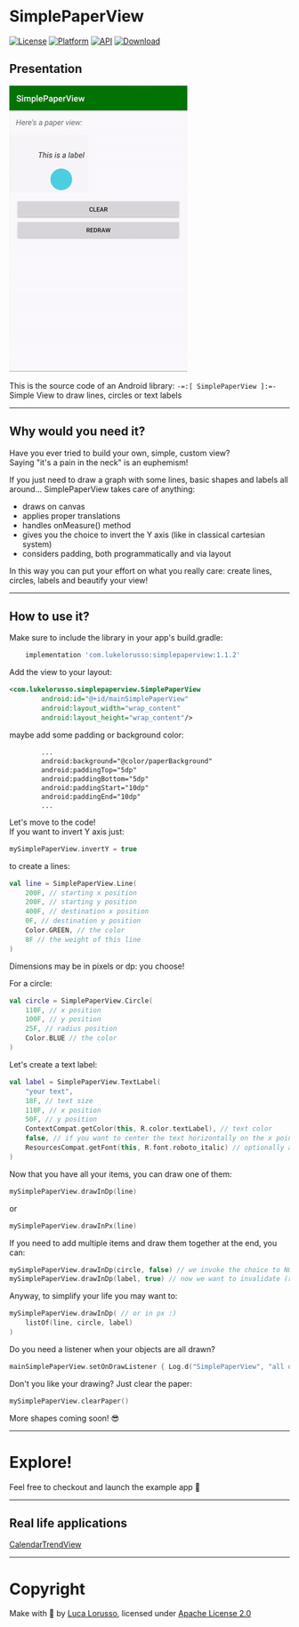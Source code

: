 SimplePaperView
===============

[![License](https://img.shields.io/badge/License-Apache%202.0-blue.svg)](https://opensource.org/licenses/Apache-2.0) [![Platform](https://img.shields.io/badge/platform-android-green.svg)](http://developer.android.com/index.html) [![API](https://img.shields.io/badge/API-16%2B-brightgreen.svg?style=flat)](https://android-arsenal.com/api?level=16) [![Download](https://api.bintray.com/packages/lukelorusso/maven/com.lukelorusso:simplepaperview/images/download.svg?version=1.1.2) ](https://bintray.com/lukelorusso/maven/com.lukelorusso:simplepaperview/1.1.2/link)

## Presentation ##

![Demo](demo.gif)

This is the source code of an Android library: `-=:[ SimplePaperView ]:=-`  
Simple View to draw lines, circles or text labels

- - -

## Why would you need it? ##

Have you ever tried to build your own, simple, custom view?  
Saying "it's a pain in the neck" is an euphemism!  

If you just need to draw a graph with some lines, basic shapes and labels all around... SimplePaperView takes care of anything:  
* draws on canvas
* applies proper translations
* handles onMeasure() method
* gives you the choice to invert the Y axis (like in classical cartesian system)
* considers padding, both programmatically and via layout

In this way you can put your effort on what you really care: create lines, circles, labels and beautify your view!

- - -

## How to use it? ##

Make sure to include the library in your app's build.gradle:
```groovy
    implementation 'com.lukelorusso:simplepaperview:1.1.2'
```  

Add the view to your layout:
```xml
<com.lukelorusso.simplepaperview.SimplePaperView
        android:id="@+id/mainSimplePaperView"
        android:layout_width="wrap_content"
        android:layout_height="wrap_content"/>
```  

maybe add some padding or background color:
```
        ...
        android:background="@color/paperBackground"
        android:paddingTop="5dp"
        android:paddingBottom="5dp"
        android:paddingStart="10dp"
        android:paddingEnd="10dp"
        ...
```  

Let's move to the code!  
If you want to invert Y axis just:
```kotlin
mySimplePaperView.invertY = true
```

to create a lines:
```kotlin
val line = SimplePaperView.Line(
    200F, // starting x position
    200F, // starting y position
    400F, // destination x position
    0F, // destination y position
    Color.GREEN, // the color
    8F // the weight of this line
)
```  

Dimensions may be in pixels or dp: you choose!  

For a circle:
```kotlin
val circle = SimplePaperView.Circle(
    110F, // x position
    100F, // y position
    25F, // radius position
    Color.BLUE // the color
)
```  

Let's create a text label:
```kotlin
val label = SimplePaperView.TextLabel(
    "your text",
    18F, // text size
    110F, // x position
    50F, // y position
    ContextCompat.getColor(this, R.color.textLabel), // text color
    false, // if you want to center the text horizontally on the x point, set it true! 
    ResourcesCompat.getFont(this, R.font.roboto_italic) // optionally a custom font
)
```  

Now that you have all your items, you can draw one of them:
```kotlin
mySimplePaperView.drawInDp(line)
```  
or  
```kotlin
mySimplePaperView.drawInPx(line)
```  

If you need to add multiple items and draw them together at the end, you can:
```kotlin
mySimplePaperView.drawInDp(circle, false) // we invoke the choice to NOT invalidate the view -> false
mySimplePaperView.drawInDp(label, true) // now we want to invalidate (redraw) the view -> true
```  

Anyway, to simplify your life you may want to:
```kotlin
mySimplePaperView.drawInDp( // or in px :)
    listOf(line, circle, label)
)
```  

Do you need a listener when your objects are all drawn?
```kotlin
mainSimplePaperView.setOnDrawListener { Log.d("SimplePaperView", "all drawn!") }
```  

Don't you like your drawing? Just clear the paper:
```kotlin
mySimplePaperView.clearPaper()
```  

More shapes coming soon! 😎

- - -

# Explore! #

Feel free to checkout and launch the example app 🎡

- - -

## Real life applications ##

[CalendarTrendView](https://github.com/lukelorusso/CalendarTrendView)

- - -

# Copyright #

Make with 💚 by [Luca Lorusso](http://lukelorusso.com), licensed under [Apache License 2.0](http://www.apache.org/licenses/LICENSE-2.0)
